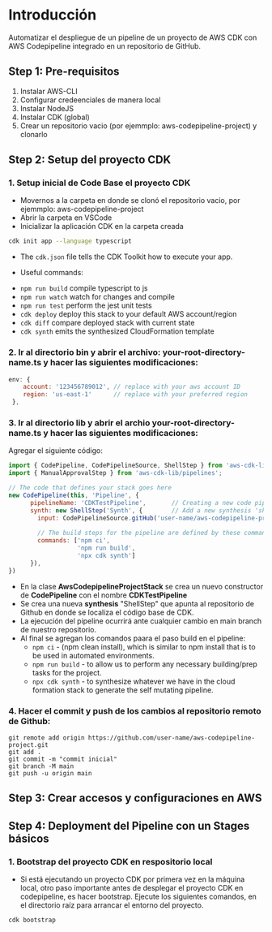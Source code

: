 # Introducción
Automatizar el despliegue de un pipeline de un proyecto de AWS CDK con AWS Codepipeline integrado en un repositorio de GitHub.

## Step 1: Pre-requisitos
1. Instalar AWS-CLI
1. Configurar credeenciales de manera local
1. Instalar NodeJS
1. Instalar CDK (global)
1. Crear un repositorio vacio (por ejemmplo: aws-codepipeline-project) y clonarlo

## Step 2: Setup del proyecto CDK
### 1. Setup inicial de Code Base el proyecto CDK
- Movernos a la carpeta en donde se clonó el repositorio vacio, por ejemmplo: aws-codepipeline-project
- Abrir la carpeta en VSCode
- Inicializar la aplicación CDK en la carpeta creada
```bash
cdk init app --language typescript
``` 

- The `cdk.json` file tells the CDK Toolkit how to execute your app.

- Useful commands:

* `npm run build`   compile typescript to js
* `npm run watch`   watch for changes and compile
* `npm run test`    perform the jest unit tests
* `cdk deploy`      deploy this stack to your default AWS account/region
* `cdk diff`        compare deployed stack with current state
* `cdk synth`       emits the synthesized CloudFormation template

### 2. Ir al directorio **bin** y abrir el archivo: **your-root-directory-name.ts** y hacer las siguientes modificaciones:
```js
env: { 
    account: '123456789012', // replace with your aws account ID
    region: 'us-east-1'      // replace with your preferred region
 },       
```

### 3. Ir al directorio **lib** y abrir el archio **your-root-directory-name.ts** y hacer las siguientes modificaciones:
Agregar el siguiente código:
```js
import { CodePipeline, CodePipelineSource, ShellStep } from 'aws-cdk-lib/pipelines';
import { ManualApprovalStep } from 'aws-cdk-lib/pipelines';
```

```js
// The code that defines your stack goes here
new CodePipeline(this, 'Pipeline', {
      pipelineName: 'CDKTestPipeline',       // Creating a new code pipeline which is a construct
      synth: new ShellStep('Synth', {        // Add a new synthesis 'shellstep' which will be pointed at our gihub repository 
        input: CodePipelineSource.gitHub('user-name/aws-codepipeline-project', 'main'), // replace the GitHub repository name with 'user-name/repository-name'
        
        // The build steps for the pipeline are defined by these commands
        commands: ['npm ci',
                   'npm run build',
                   'npx cdk synth']
      }),
})
```

- En la clase **AwsCodepipelineProjectStack** se crea un nuevo constructor de **CodePipeline** con el nombre **CDKTestPipeline**
- Se crea una nueva **synthesis** "ShellStep" que apunta al repositorio de Github en donde se localiza el código base de CDK.
- La ejecución del pipeline ocurrirá ante cualquier cambio en main branch de nuestro repositorio.
- Al final se agregan los comandos  paara el paso build en el pipeline:
    * `npm ci` - (npm clean install), which is similar to npm install that is to be used in automated environments.
    * `npm run build` - to allow us to perform any necessary building/prep tasks for the project.
    * `npx cdk synth` - to synthesize whatever we have in the cloud formation stack to generate the self mutating pipeline.

### 4. Hacer el commit y push de los cambios al repositorio remoto de Github:
```console
git remote add origin https://github.com/user-name/aws-codepipeline-project.git
git add .
git commit -m "commit inicial"
git branch -M main
git push -u origin main
```

## Step 3: Crear accesos y configuraciones en AWS

## Step 4: Deployment del Pipeline con un Stages básicos
### 1. Bootstrap del proyecto CDK en respositorio local
- Si está ejecutando un proyecto CDK por primera vez en la máquina local, otro paso importante antes de desplegar el proyecto CDK en codepipeline, es hacer bootstrap. Ejecute los siguientes comandos, en el directorio raíz para arrancar el entorno del proyecto.
```console
cdk bootstrap
```


